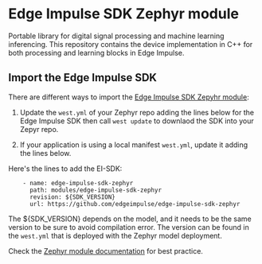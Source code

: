 # Edge Impulse SDK Zephyr module

Portable library for digital signal processing and machine learning inferencing. This repository contains the device implementation in C++ for both processing and learning blocks in Edge Impulse.

## Import the Edge Impulse SDK
There are different ways to import the [Edge Impulse SDK Zepyhr module](https://github.com/edgeimpulse/edge-impulse-sdk-zephyr):
1. Update the `west.yml` of your Zephyr repo adding the lines below for the Edge Impulse SDK then call `west update` to downlaod the SDK into your Zepyr repo.

2. If your application is using a local manifest `west.yml`, update it adding the lines below.

Here's the lines to add the EI-SDK:
```
    - name: edge-impulse-sdk-zephyr
      path: modules/edge-impulse-sdk-zephyr
      revision: ${SDK_VERSION}
      url: https://github.com/edgeimpulse/edge-impulse-sdk-zephyr
```

The ${SDK_VERSION} depends on the model, and it needs to be the same version to be sure to avoid compilation error.
The version can be found in the `west.yml` that is deployed with the Zephyr model deployment. 

Check the [Zephyr module documentation](https://docs.zephyrproject.org/latest/develop/modules.html) for best practice.